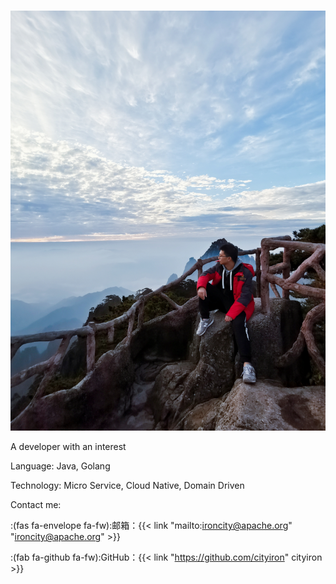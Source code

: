 # 

![me](self.jpg)

A developer with an interest

Language: Java, Golang

Technology: Micro Service, Cloud Native, Domain Driven

Contact me:

:(fas fa-envelope fa-fw):邮箱：{{< link "mailto:ironcity@apache.org" "ironcity@apache.org" >}}

:(fab fa-github fa-fw):GitHub：{{< link "https://github.com/cityiron" cityiron >}}

